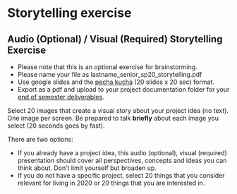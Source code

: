 # Storytelling exercise

## Audio \(Optional\) / Visual \(Required\) Storytelling Exercise

* Please note that this is an optional exercise for brainstorming.
* Please name your file as lastname\_senior\_sp20\_storytelling.pdf
* Use google slides and the [pecha kucha](pecha_kucha.md) \(20 slides x 20 sec\) format. 
* Export as a pdf and upload to your project documentation folder for your [end of semester deliverables](end_of_semester_deliverables.md).

Select 20 images that create a visual story about your project idea \(no text\). One image per screen. Be prepared to talk **briefly** about each image you select \(20 seconds goes by fast\).

There are two options:

* If you already have a project idea, this audio \(optional\), visual \(required\) presentation should cover all perspectives, concepts and ideas you can think about. Don’t limit yourself but broaden up.
* If you do not have a specific project, select 20 things that you consider relevant for living in 2020 or 20 things that you are interested in.

